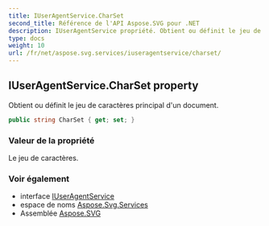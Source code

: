 ```yaml
---
title: IUserAgentService.CharSet
second_title: Référence de l'API Aspose.SVG pour .NET
description: IUserAgentService propriété. Obtient ou définit le jeu de caractères principal dun document.
type: docs
weight: 10
url: /fr/net/aspose.svg.services/iuseragentservice/charset/
---
```

## IUserAgentService.CharSet property

Obtient ou définit le jeu de caractères principal d'un document.

```csharp
public string CharSet { get; set; }
```

### Valeur de la propriété

Le jeu de caractères.

### Voir également

* interface [IUserAgentService](../)
* espace de noms [Aspose.Svg.Services](../../iuseragentservice/)
* Assemblée [Aspose.SVG](../../../)



